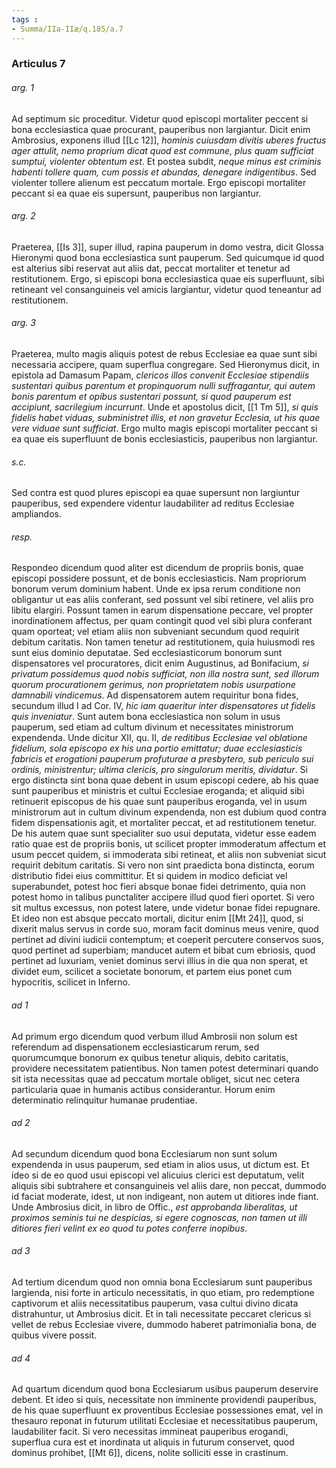 ```yaml
---
tags : 
- Summa/IIa-IIæ/q.185/a.7
---
```


### Articulus 7

###### arg. 1
Ad septimum sic proceditur. Videtur quod episcopi mortaliter peccent si bona ecclesiastica quae procurant, pauperibus non largiantur. Dicit enim Ambrosius, exponens illud [[Lc 12]], *hominis cuiusdam divitis uberes fructus ager attulit, nemo proprium dicat quod est commune, plus quam sufficiat sumptui, violenter obtentum est*. Et postea subdit, *neque minus est criminis habenti tollere quam, cum possis et abundas, denegare indigentibus*. Sed violenter tollere alienum est peccatum mortale. Ergo episcopi mortaliter peccant si ea quae eis supersunt, pauperibus non largiantur.

###### arg. 2
Praeterea, [[Is 3]], super illud, rapina pauperum in domo vestra, dicit Glossa Hieronymi quod bona ecclesiastica sunt pauperum. Sed quicumque id quod est alterius sibi reservat aut aliis dat, peccat mortaliter et tenetur ad restitutionem. Ergo, si episcopi bona ecclesiastica quae eis superfluunt, sibi retineant vel consanguineis vel amicis largiantur, videtur quod teneantur ad restitutionem.

###### arg. 3
Praeterea, multo magis aliquis potest de rebus Ecclesiae ea quae sunt sibi necessaria accipere, quam superflua congregare. Sed Hieronymus dicit, in epistola ad Damasum Papam, *clericos illos convenit Ecclesiae stipendiis sustentari quibus parentum et propinquorum nulli suffragantur, qui autem bonis parentum et opibus sustentari possunt, si quod pauperum est accipiunt, sacrilegium incurrunt*. Unde et apostolus dicit, [[1 Tm 5]], *si quis fidelis habet viduas, subministret illis, et non gravetur Ecclesia, ut his quae vere viduae sunt sufficiat*. Ergo multo magis episcopi mortaliter peccant si ea quae eis superfluunt de bonis ecclesiasticis, pauperibus non largiantur.

###### s.c.
Sed contra est quod plures episcopi ea quae supersunt non largiuntur pauperibus, sed expendere videntur laudabiliter ad reditus Ecclesiae ampliandos.

###### resp.
Respondeo dicendum quod aliter est dicendum de propriis bonis, quae episcopi possidere possunt, et de bonis ecclesiasticis. Nam propriorum bonorum verum dominium habent. Unde ex ipsa rerum conditione non obligantur ut eas aliis conferant, sed possunt vel sibi retinere, vel aliis pro libitu elargiri. Possunt tamen in earum dispensatione peccare, vel propter inordinationem affectus, per quam contingit quod vel sibi plura conferant quam oporteat; vel etiam aliis non subveniant secundum quod requirit debitum caritatis. Non tamen tenetur ad restitutionem, quia huiusmodi res sunt eius dominio deputatae. Sed ecclesiasticorum bonorum sunt dispensatores vel procuratores, dicit enim Augustinus, ad Bonifacium, *si privatum possidemus quod nobis sufficiat, non illa nostra sunt, sed illorum quorum procurationem gerimus, non proprietatem nobis usurpatione damnabili vindicemus*. Ad dispensatorem autem requiritur bona fides, secundum illud I ad Cor. IV, *hic iam quaeritur inter dispensatores ut fidelis quis inveniatur*. Sunt autem bona ecclesiastica non solum in usus pauperum, sed etiam ad cultum divinum et necessitates ministrorum expendenda. Unde dicitur XII, qu. II, *de reditibus Ecclesiae vel oblatione fidelium, sola episcopo ex his una portio emittatur; duae ecclesiasticis fabricis et erogationi pauperum profuturae a presbytero, sub periculo sui ordinis, ministrentur; ultima clericis, pro singulorum meritis, dividatur*. Si ergo distincta sint bona quae debent in usum episcopi cedere, ab his quae sunt pauperibus et ministris et cultui Ecclesiae eroganda; et aliquid sibi retinuerit episcopus de his quae sunt pauperibus eroganda, vel in usum ministrorum aut in cultum divinum expendenda, non est dubium quod contra fidem dispensationis agit, et mortaliter peccat, et ad restitutionem tenetur. De his autem quae sunt specialiter suo usui deputata, videtur esse eadem ratio quae est de propriis bonis, ut scilicet propter immoderatum affectum et usum peccet quidem, si immoderata sibi retineat, et aliis non subveniat sicut requirit debitum caritatis. Si vero non sint praedicta bona distincta, eorum distributio fidei eius committitur. Et si quidem in modico deficiat vel superabundet, potest hoc fieri absque bonae fidei detrimento, quia non potest homo in talibus punctaliter accipere illud quod fieri oportet. Si vero sit multus excessus, non potest latere, unde videtur bonae fidei repugnare. Et ideo non est absque peccato mortali, dicitur enim [[Mt 24]], quod, si dixerit malus servus in corde suo, moram facit dominus meus venire, quod pertinet ad divini iudicii contemptum; et coeperit percutere conservos suos, quod pertinet ad superbiam; manducet autem et bibat cum ebriosis, quod pertinet ad luxuriam, veniet dominus servi illius in die qua non sperat, et dividet eum, scilicet a societate bonorum, et partem eius ponet cum hypocritis, scilicet in Inferno.

###### ad 1
Ad primum ergo dicendum quod verbum illud Ambrosii non solum est referendum ad dispensationem ecclesiasticarum rerum, sed quorumcumque bonorum ex quibus tenetur aliquis, debito caritatis, providere necessitatem patientibus. Non tamen potest determinari quando sit ista necessitas quae ad peccatum mortale obliget, sicut nec cetera particularia quae in humanis actibus considerantur. Horum enim determinatio relinquitur humanae prudentiae.

###### ad 2
Ad secundum dicendum quod bona Ecclesiarum non sunt solum expendenda in usus pauperum, sed etiam in alios usus, ut dictum est. Et ideo si de eo quod usui episcopi vel alicuius clerici est deputatum, velit aliquis sibi subtrahere et consanguineis vel aliis dare, non peccat, dummodo id faciat moderate, idest, ut non indigeant, non autem ut ditiores inde fiant. Unde Ambrosius dicit, in libro de Offic., *est approbanda liberalitas, ut proximos seminis tui ne despicias, si egere cognoscas, non tamen ut illi ditiores fieri velint ex eo quod tu potes conferre inopibus*.

###### ad 3
Ad tertium dicendum quod non omnia bona Ecclesiarum sunt pauperibus largienda, nisi forte in articulo necessitatis, in quo etiam, pro redemptione captivorum et aliis necessitatibus pauperum, vasa cultui divino dicata distrahuntur, ut Ambrosius dicit. Et in tali necessitate peccaret clericus si vellet de rebus Ecclesiae vivere, dummodo haberet patrimonialia bona, de quibus vivere possit.

###### ad 4
Ad quartum dicendum quod bona Ecclesiarum usibus pauperum deservire debent. Et ideo si quis, necessitate non imminente providendi pauperibus, de his quae superfluunt ex proventibus Ecclesiae possessiones emat, vel in thesauro reponat in futurum utilitati Ecclesiae et necessitatibus pauperum, laudabiliter facit. Si vero necessitas immineat pauperibus erogandi, superflua cura est et inordinata ut aliquis in futurum conservet, quod dominus prohibet, [[Mt 6]], dicens, nolite solliciti esse in crastinum.


